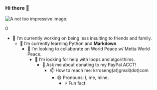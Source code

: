 ### Hi there 👋

<!--
**SpezialK71/SpezialK71** is a ✨ _special_ ✨ repository because its `README.md` (this file) appears on your GitHub profile.

Here are some ideas to get you started:
-->

<picture>
 <source media="(prefers-color-scheme: dark)" srcset="https://cdn.pixabay.com/photo/2016/07/02/12/21/eclipse-1492818_1280.jpg">
 <source media="(prefers-color-scheme: light)" srcset="https://cdn.pixabay.com/photo/2014/03/26/17/50/sunset-298850_1280.jpg">
 <img alt="A not too impressive image." src="https://cdn.pixabay.com/photo/2017/10/04/12/35/the-sun-2816097_1280.jpg">
</picture>

0


- 🔭 I’m currently working on being less insulting to friends and family.
  - 🌱 I’m currently learning Python and **Markdown**.
    - 👯 I’m looking to collaborate on World Peace w/ Metta World Peace.
      - 🤔 I’m looking for help with loops and algorithims.
        - 💬 Ask me about donating to my PayPal ACCT!
          - 📫 How to reach me: krroseng(at)gmail(dot)com
            - 😄 Pronouns: I, me, mine.
              - ⚡ Fun fact: 

